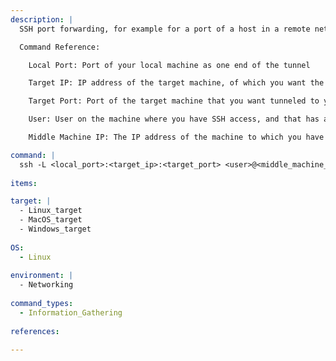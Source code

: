 ```yaml
---
description: |
  SSH port forwarding, for example for a port of a host in a remote network, where you have access to another host. This can for example allow you to view webpages in a regular browser on you own machine, that would otherwise be inaccessible. Or, it allows you to RDP from your local machine, through the tunnel, to the remote host. After executing this command correctly, you will be able to connect to your localhost:localport, which will tunnel the connection straight to the targetip:targetport

  Command Reference:

    Local Port: Port of your local machine as one end of the tunnel

    Target IP: IP address of the target machine, of which you want the port to be forwarded to your local one

    Target Port: Port of the target machine that you want tunneled to yours

    User: User on the machine where you have SSH access, and that has access to the target machine

    Middle Machine IP: The IP address of the machine to which you have SSH access

command: |
  ssh -L <local_port>:<target_ip>:<target_port> <user>@<middle_machine_ip>
  
items:

target: |
  - Linux_target
  - MacOS_target
  - Windows_target
  
OS:
  - Linux
  
environment: |
  - Networking
  
command_types:
  - Information_Gathering
  
references:

---
```

